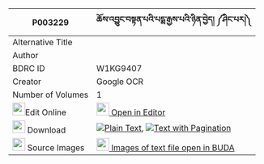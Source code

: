 |P003229|ཆོས་འབྱུང་བསྟན་པའི་པདྨ་རྒྱས་པའི་ཉིན་བྱེད། ༼ཤིང་པར།༽ 
| --- | --- 
|Alternative Title |
|Author | 
|BDRC ID | W1KG9407
|Creator | Google OCR
|Number of Volumes| 1
|<img width="25" src="https://img.icons8.com/color/25/000000/edit-property.png">Edit Online| [<img width="25" src="https://avatars.githubusercontent.com/u/45091458?s=200&v=4"> Open in Editor](http://editor.openpecha.org/P003229)
|<img width="25" src="https://img.icons8.com/fluent/48/000000/download-2.png"/>  Download | [![](https://img.icons8.com/color/20/000000/txt.png)Plain Text](https://github.com/Openpecha/P003229/releases/download/v1/chojung_tenpa_i_pema_gyepa_i_n_plain_P003229.zip), [![](https://img.icons8.com/color/20/000000/txt.png)Text with Pagination](https://github.com/Openpecha/P003229/releases/download/v1/chojung_tenpa_i_pema_gyepa_i_n_pages_P003229.zip)
|<img width="25" src="https://img.icons8.com/plasticine/100/000000/pictures-folder.png"/>  Source Images | [<img width="25" src="https://library.bdrc.io/icons/BUDA-small.svg"> Images of text file open in BUDA](https://library.bdrc.io/show/bdr:W1KG9407)